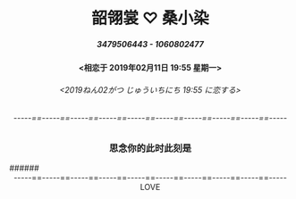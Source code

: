 # <center>韶翎裳 ♡ 桑小染</center>
##### <center>3479506443 - 1060802477</center>
#### <center><相恋于 2019年02月11日 19:55 星期一>

###### <center><2019ねん02がつ じゅういちにち 19:55 に恋する>

###### <center>-----==-----==-----==-----==-----==-----==-----==-----==-----==-----</center>
	
### <center>思念你的此时此刻是<center>
<center>
<html>
<head>
<meta charset="utf-8">
<title>js setInterVal()实时显示时间、日期</title>
<script>
window.onload = displayDate;	
function displayDate(){
	var date = new Date();
	var year = date.getFullYear();
	
	var month = date.getMonth()+1;
	month = ((month < 10)?"0":"") + month;
	var day = date.getDate();
	day = ((day < 10)?"0":"") + day;
	
	var hours = date.getHours();
	hours = ((hours < 10)?"0":"") + hours;
	
	var minutes  = date.getMinutes();
	minutes = ((minutes < 10)?"0":"") + minutes;
	
	var seconds = date.getSeconds();
	seconds = ((seconds<10)?"0":"") + seconds;
	
	var a = new Array("星期日にちようび","星期一げつようび","星期二かようび","星期三すいようび","星期四もくようび","星期五きんようび","星期六どようび");
	var day1 = date.getDay();
	day1 = a[day1];
	
	var currenttime = "<" + year + "年ねん" + month + "月がつ" + day + "日 " + hours + ":" + minutes + ":" + seconds + " " + day1 + ">";
	document.getElementById("demo").innerHTML = currenttime;
	
}
var  timer = window.setInterval(displayDate,1000);
function stopTimer(){
	window.clearInterval(timer);
}
</script>
</head>
<body>
 
<p id="demo"></p>

	
</body>
</html>
</center>
###### <center>-----==-----==-----==-----==-----==-----==-----==-----==-----==-----</center>
<center>LOVE</center>

<html lang="en">
<head>
    <meta charset="UTF-8">
    <title>倒计时</title>
    <style type="text/css">
        #box {
            width:400px;
            height: 200px;
            line-height: 200px;
            margin: 100px auto;
            color:red;
        }
    </style>
</head>
<body>
    <div id="box"></div>
</body>
<script type="text/javascript">
    var box = document.getElementById('box');
    setInterval(fun,1000);
    function fun(){
        var date = new Date();//得到当前时间
        // console.log(date);
        var endTime = new Date("2026/8/11");//设定终点时间
        // console.log(endTime);
        var ms = endTime.getTime()-date.getTime();//得到相差毫秒数
        // console.log(ms);
        var d = parseInt(ms/(1000*60*60*24)%30);//得到天数
        var h = parseInt(ms/(1000*60*60)%24);//得到小时数
        var min = parseInt(ms/(1000*60)%60);//得到分钟数
        var s = parseInt(ms/1000%60);//得到秒数
        m<10 ? m='0'+m : m;//如果月份数小于10,显示为0x,大于或等于则为原值
        d<10 ? d='0'+d : d;
        h<10 ? h='0'+h : h;
        min<10 ? min='0'+min : min;
        s<10 ? s='0'+s : s;
        box.innerHTML = "距离梦想时刻 "+"天"+h+"小时"+min+"分"+s+"秒";
    }
    
</script>
</html>
